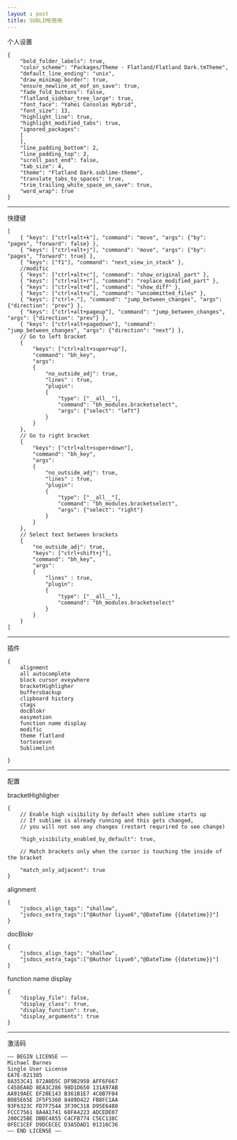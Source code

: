 ```yaml
---
layout : post
title: SUBLIME使用
---
```

个人设置

    {
    	"bold_folder_labels": true,
    	"color_scheme": "Packages/Theme - Flatland/Flatland Dark.tmTheme",
    	"default_line_ending": "unix",
    	"draw_minimap_border": true,
    	"ensure_newline_at_eof_on_save": true,
    	"fade_fold_buttons": false,
    	"flatland_sidebar_tree_large": true,
    	"font_face": "Yahei Consolas Hybrid",
    	"font_size": 13,
    	"highlight_line": true,
    	"highlight_modified_tabs": true,
    	"ignored_packages":
    	[
    	],
    	"line_padding_bottom": 2,
    	"line_padding_top": 2,
    	"scroll_past_end": false,
    	"tab_size": 4,
    	"theme": "Flatland Dark.sublime-theme",
    	"translate_tabs_to_spaces": true,
    	"trim_trailing_white_space_on_save": true,
    	"word_wrap": true
    }

---

    
快捷键


    [
        { "keys": ["ctrl+alt+k"], "command": "move", "args": {"by": "pages", "forward": false} },
        { "keys": ["ctrl+alt+j"], "command": "move", "args": {"by": "pages", "forward": true} },
        { "keys": ["f1"], "command": "next_view_in_stack" },
        //modific
        { "keys": ["ctrl+alt+c"], "command": "show_original_part" },
        { "keys": ["ctrl+alt+r"], "command": "replace_modified_part" },
        { "keys": ["ctrl+alt+d"], "command": "show_diff" },
        { "keys": ["ctrl+alt+u"], "command": "uncommitted_files" },
        { "keys": ["ctrl+."], "command": "jump_between_changes", "args": {"direction": "prev"} },
        { "keys": ["ctrl+alt+pageup"], "command": "jump_between_changes", "args": {"direction": "prev"} },
        { "keys": ["ctrl+alt+pagedown"], "command": "jump_between_changes", "args": {"direction": "next"} },
        // Go to left bracket
        {
            "keys": ["ctrl+alt+super+up"],
            "command": "bh_key",
            "args":
            {
                "no_outside_adj": true,
                "lines" : true,
                "plugin":
                {
                    "type": ["__all__"],
                    "command": "bh_modules.bracketselect",
                    "args": {"select": "left"}
                }
            }
        },
        // Go to right bracket
        {
            "keys": ["ctrl+alt+super+down"],
            "command": "bh_key",
            "args":
            {
                "no_outside_adj": true,
                "lines" : true,
                "plugin":
                {
                    "type": ["__all__"],
                    "command": "bh_modules.bracketselect",
                    "args": {"select": "right"}
                }
            }
        },
        // Select text between brackets
        {
            "no_outside_adj": true,
            "keys": ["ctrl+shift+j"],
            "command": "bh_key",
            "args":
            {
                "lines" : true,
                "plugin":
                {
                    "type": ["__all__"],
                    "command": "bh_modules.bracketselect"
                }
            }
        }
    ]

---


插件

    {
        alignment
        all autocomplete
        block cursor eveywhere
        bracketHighligher
        buffersbackup
        clipboard history
        ctags
        docBlokr
        easymotion
        function name display
        modific
        theme flatland
        tortosesvn
        Sublimelint
        
    }


---

配置

bracketHighligher

    {
        // Enable high visibility by default when sublime starts up
        // If sublime is already running and this gets changed,
        // you will not see any changes (restart requrired to see change)
        
        "high_visibility_enabled_by_default": true,
        
        // Match brackets only when the cursor is touching the inside of the bracket
        
        "match_only_adjacent": true
    }


alignment

    {
        "jsdocs_align_tags": "shallow",
        "jsdocs_extra_tags":["@Author liyue6","@DateTime {{datetime}}"]
    }


docBlokr

    {
        "jsdocs_align_tags": "shallow",
        "jsdocs_extra_tags":["@Author liyue6","@DateTime {{datetime}}"]
    }


function name display

    {
    	"display_file": false,
    	"display_class": true,
    	"display_function": true,
    	"display_arguments": true
    }


---

激活码

    —– BEGIN LICENSE —–
    Michael Barnes
    Single User License
    EA7E-821385
    8A353C41 872A0D5C DF9B2950 AFF6F667
    C458EA6D 8EA3C286 98D1D650 131A97AB
    AA919AEC EF20E143 B361B1E7 4C8B7F04
    B085E65E 2F5F5360 8489D422 FB8FC1AA
    93F6323C FD7F7544 3F39C318 D95E6480
    FCCC7561 8A4A1741 68FA4223 ADCEDE07
    200C25BE DBBC4855 C4CFB774 C5EC138C
    0FEC1CEF D9DCECEC D3A5DAD1 01316C36
    —— END LICENSE ——


